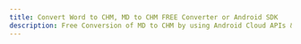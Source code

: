 ---title: Convert Word to CHM, MD to CHM FREE Converter or Android SDKdescription: Free Conversion of MD to CHM by using Android Cloud APIs & SDKs. Also Create, Edit & Render Microsoft Word & OpenOffice documents in the Cloud.---